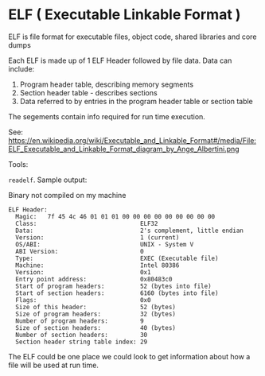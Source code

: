 # ELF ( Executable Linkable Format ) 

ELF is file format for executable files, object code, shared libraries and core dumps

Each ELF is made up of 1 ELF Header followed by file data. Data can include:

1. Program header table, describing memory segments 
1. Section header table - describes sections 
1. Data referred to by entries in the program header table or section table

The segements contain info required for run time execution. 

See: https://en.wikipedia.org/wiki/Executable_and_Linkable_Format#/media/File:ELF_Executable_and_Linkable_Format_diagram_by_Ange_Albertini.png


Tools:

`readelf`. Sample output:


Binary not compiled on my machine
```
ELF Header:
  Magic:   7f 45 4c 46 01 01 01 00 00 00 00 00 00 00 00 00
  Class:                             ELF32
  Data:                              2's complement, little endian
  Version:                           1 (current)
  OS/ABI:                            UNIX - System V
  ABI Version:                       0
  Type:                              EXEC (Executable file)
  Machine:                           Intel 80386
  Version:                           0x1
  Entry point address:               0x80483c0
  Start of program headers:          52 (bytes into file)
  Start of section headers:          6160 (bytes into file)
  Flags:                             0x0
  Size of this header:               52 (bytes)
  Size of program headers:           32 (bytes)
  Number of program headers:         9
  Size of section headers:           40 (bytes)
  Number of section headers:         30
  Section header string table index: 29
```



The ELF could be one place we could look to get information about how a file will be used at run time. 